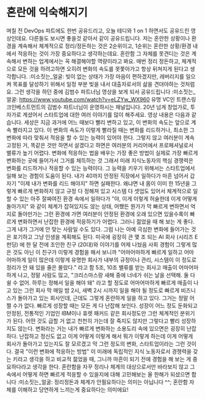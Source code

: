 # 혼란에 익숙해지기

며칠 전 DevOps 파트에도 한번 공유드리고, 오늘 테디와 1 on 1 하면서도 공유드린 영상인데요.
다른들도 보시면 좋을것 같아서 같이 공유드립니다.
저는 혼란한 상황이나 환경을 계속해서 체계적으로 정리/정돈하는 것은 2순위이고, 1순위는 혼란한 상황/환경 내에서 적응하는 것이 가장 중요하다고 생각하는데요.
혼란함 그 자체를 못견디는 것은 계속해서 변하는 업계에서는 꼭 해결해야할 역량이라고 봐요.
매번 정리 정돈하고, 체계적으로 모든 것을 하려고하면 오히려 변화의 속도를 못쫓아가고 항상 뒤쳐지게 된다고 생각합니다. :미소짓는_얼굴:
빚이 없는 상태가 가장 마음이 편하겠지만,
레버리지를 일으켜 목표를 달성하기 위해서 일정 부분 빚을 내서 대출자로서의 삶을 견뎌야하는 것처럼요.
그런 생각을 하던 중에 김범수 파트너님 영상을 보게 되서 공유드립니다 :미소짓는_얼굴:
https://www.youtube.com/watch?v=eLZYw_WX960
유명 VC인 트랜스링크인베스트먼트의 김범수 파트너님이 운영하시는 채널입니다.
20년 넘게 창업가로, 투자가로 계셨어서 스타트업에 대한 여러 이야기를 많이 해주세요.
영상 내용은 다음과 같습니다.
세상은 지금 과거에 어느 때보다 빨리 변하고 있고, 이 변화의 속도는 앞으로 계속 빨라지고 있다.
이 변화의 속도가 이렇게 빨라질 때는 변화를 리드하거나, 최소한 그 변화에 따라 맞춰서 적응을 할 수 있는 능력이 있어야 한다.
그렇지 않고 여러분이 계속 고정된 거, 똑같은 것만 하면서 살겠다고 하면은 여러분의 커리어에서 프로페셔널로서 밸류가 높기 어렵다.
변화에 적응하는 법을 배우는 가장 좋은 방법이 실제로 가장 빠르게 변화하는 곳에 들어가서 그거를 체득하는 것
그래서 미래 지식노동자의 핵심 경쟁력은 변화를 리드하거나 적응할 수 있는 능력이다.
그 능력을 키우기 위해서는 스타트업에서 일해 보는 경험이 도움이 된다.
내가 40까지 안정된 직장에서 일하다가 마흔 넘어서 갑자기 "이제 내가 변화를 리드 해야지" 하면 실패한다.
왜냐면 내 몸이 이미 한 15년을 그렇게 빠르게 변화하지 않고 규정 다 정해져 있고 시스템 다 셋업도 있어서 체계적으로 일할 수 있는 아주 잘짜여진 환경 속에서 일하다가
"야, 이게 이렇게 허술한데 이게 어떻게 돌아가지"  와 같이 체계가 잡혀있지도 않는 상태, 어쨌든 뭔가가 막 빠르게 변하면서 억지로 돌아만가는 그런 환경에 가면 여러분이 안정된 환경에 오래 있으면 있을수록이 빠르게 변화하면서 난잡한 환경에 적응하기가 어렵다.
그러니 젊었을 때 해 보는 게 좋다.
그게 내가 그거에 안 맞는 사람일 수도 있다.
그럼 나는 아예 극심한 변화에 들어가는 것은 포기하고 그냥 인생을 계획해도 된다.
미국에 굉장히 큰 몇 조 되는 AI 회사 (시리즈 E 펀딩) 에 한 달 전에 조인한 친구 (20대)와 이야기를 어제 나눴음
사회 경험이 그렇게 많은 것도 아닌 이 친구가 이렇게 경험을 해서 보니까 "어마어마하게 빠르게 일하고 어마어마하게 일이 많은데 이렇게 유명한 회사가 내부의 규정이나 관리, 시스템이 이 정도로 정리가 안 돼 있을 줄은 몰랐다." 라고 함
5조, 10조 밸류를 받는 회사고 매출이 어마어마하게 나고, 정말 사람도 많고, "크리스마스랑 새해 중에 너네가 쉬는 날을 선택해. 둘 다 쉴 수 없어. 하루는 정해서 일을 해야 돼" 라고 할 정도로 어마어마하게 빠르게 매출이 나고 있는 그런 회사
막 매일 밤 2시, 새벽 2시 시까지 일을 해야 될 정도로 빠르게 비즈니스가 돌아가고 있는 회사인데, 근데도 그렇게 혼란하게 일을 하고 있다.
그거는 정말 어쩔 수가 없다. 
빠르게 성장할 때는 모든 게 다 난잡해 보인다.
성장이 어느 정도 둔화되고 안정된, 전통적인 기업인 IBM이나 휴렛 패커드 같은 회사정도만 그런 체계적인 분위기가 된다.
어떤 것도 급할 거 없고 천천히 가는데 잘 죽지도 않지만 그렇다고 빨리 성장하지도 않는다.
변화라는 거는 내가 빠르게 변화하는 소용도리 속에 있으면은 굉장히 난잡하다.
난잡하고 정신도 없고 이게 어떻게 이렇게 해서 뭐가 이렇게 하는데 이게 어떻게 회사가 돌아가고 있는지도 잘 모르겠고 막 그런 정도의 변화, 스타트업이라는 그런 것이다.
결국 "이런 변화에 적응하는 방법" 이 미래에 독립적인 지식 노동자로서 경쟁력을 갖는 키라고 생각을 하고 비교적 젊었을 때, 그니까 마흔이 되기 전에 경험을 해 보는 게 중요하다라고 생각을 한다.
혼란함을 자꾸 정리나 체계의 대상으로서만 바라보지 않고
그 속에서 어떻게 하면 빠르게 적응할 수 있을지에 대해 고민해보는 올 한해가 되셨으면 합니다 :미소짓는_얼굴:
정리정돈과 체계가 안필요하다는 의미는 아닙니다 ^^; 혼란함 자체를 이해하고 당연하게 느끼는게 중요하다는 의미에요!